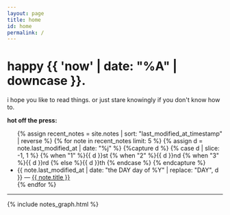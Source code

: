 ```yaml
---
layout: page
title: home
id: home
permalink: /
---
```


# happy {{ 'now' | date: "%A" | downcase }}.

i hope you like to read things. or just stare knowingly if you don't know how to.

<strong>hot off the press:</strong>

<ul>
  {% assign recent_notes = site.notes | sort: "last_modified_at_timestamp" | reverse %}
  {% for note in recent_notes limit: 5 %}
    {% assign d = note.last_modified_at | date: "%j" %}
    {%capture d %}
      {% case d | slice: -1, 1 %}
        {% when "1" %}{{ d }}st
        {% when "2" %}{{ d }}nd
        {% when "3" %}{{ d }}rd
        {% else %}{{ d }}th
      {% endcase %}
    {% endcapture %}
    <li>
      {{ note.last_modified_at | date: "the DAY day of %Y" | replace: "DAY", d }} — <a class="internal-link" href="{{ note.url }}">{{ note.title }}</a>
    </li>
  {% endfor %}
</ul>

<hr>

{% include notes_graph.html %}